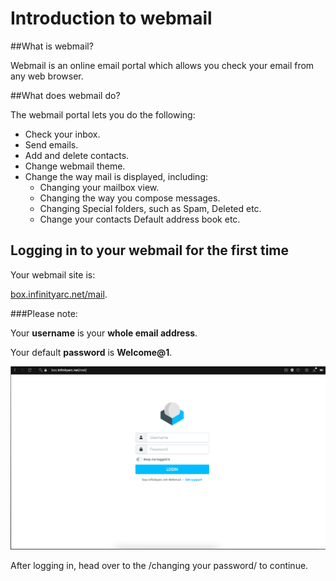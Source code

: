 # Introduction to webmail

##What is webmail?

Webmail is an online email portal which allows you check your email from any web browser.

##What does webmail do?

The webmail portal lets you do the following:

* Check your inbox.
* Send emails.
* Add and delete contacts.
* Change webmail theme.
* Change the way mail is displayed, including:
    * Changing your mailbox view.
    * Changing the way you compose messages.
    * Changing Special folders, such as Spam, Deleted etc.
    * Change your contacts Default address book etc.

## Logging in to your webmail for the first time

Your webmail site is:

[box.infinityarc.net/mail](https://box.infinityarc.net/mail).

###Please note:

Your **username** is your **whole email address**.

Your default **password** is **Welcome@1**.

![image.png](/.attachments/image-3109f6cc-0035-4be4-8b1b-d50ff1747106.png)

After logging in, head over to the /changing your password/ to continue.
